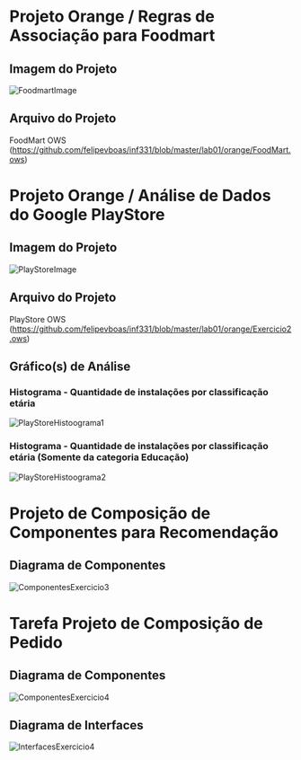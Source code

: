 # Projeto Orange / Regras de Associação para Foodmart
## Imagem do Projeto
![FoodmartImage](https://github.com/felipevboas/inf331/blob/master/lab01/images/FoodMart.PNG?raw=true)
## Arquivo do Projeto
FoodMart OWS (https://github.com/felipevboas/inf331/blob/master/lab01/orange/FoodMart.ows)

# Projeto Orange / Análise de Dados do Google PlayStore
## Imagem do Projeto
![PlayStoreImage](https://github.com/felipevboas/inf331/blob/master/lab01/images/Exercicios2.png?raw=true)
## Arquivo do Projeto
PlayStore OWS (https://github.com/felipevboas/inf331/blob/master/lab01/orange/Exercicio2.ows)
## Gráfico(s) de Análise
### Histograma - Quantidade de instalações por classificação etária
![PlayStoreHistoograma1](https://github.com/felipevboas/inf331/blob/master/lab01/images/Grafico1.PNG?raw=true)
### Histograma - Quantidade de instalações por classificação etária (Somente da categoria Educação)
![PlayStoreHistoograma2](https://github.com/felipevboas/inf331/blob/master/lab01/images/Grafico2.PNG?raw=true)

# Projeto de Composição de Componentes para Recomendação
## Diagrama de Componentes
![ComponentesExercicio3](https://github.com/felipevboas/inf331/blob/master/lab01/images/Exercicio3.png?raw=true)

# Tarefa Projeto de Composição de Pedido
## Diagrama de Componentes
![ComponentesExercicio4](https://github.com/felipevboas/inf331/blob/master/lab01/images/Exercicio%204%20-%20Componentes.png?raw=true)
## Diagrama de Interfaces
![InterfacesExercicio4](https://github.com/felipevboas/inf331/blob/master/lab01/images/Exercicio%204%20-%20Interfaces.png?raw=true)